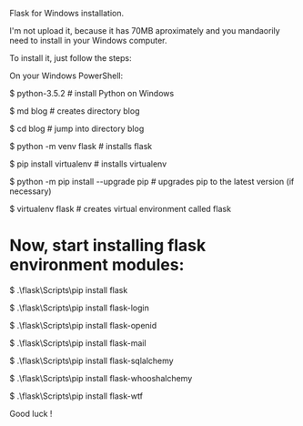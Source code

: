 Flask for Windows installation.

I'm not upload it, because it has 70MB aproximately and you mandaorily need to install in your Windows computer.

To install it, just follow the steps:

On your Windows PowerShell:

$ python-3.5.2			        # install Python on Windows

$ md blog			              # creates directory blog

$ cd blog			              # jump into directory blog

$ python -m venv flask  		# installs flask

$ pip install virtualenv		# installs virtualenv

$ python -m pip install --upgrade pip	     # upgrades pip to the latest version (if necessary)

$ virtualenv flask		      # creates virtual environment called flask

# Now, start installing flask environment modules: 

$ .\flask\Scripts\pip install flask

$ .\flask\Scripts\pip install flask-login

$ .\flask\Scripts\pip install flask-openid

$ .\flask\Scripts\pip install flask-mail

$ .\flask\Scripts\pip install flask-sqlalchemy

$ .\flask\Scripts\pip install flask-whooshalchemy

$ .\flask\Scripts\pip install flask-wtf

Good luck !

